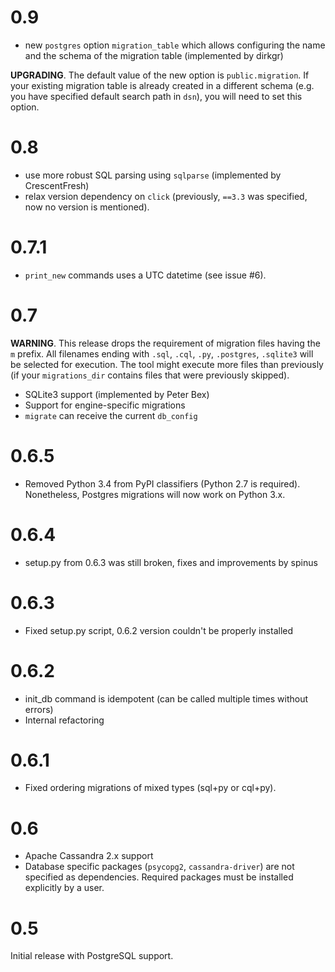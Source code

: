 0.9
===

* new `postgres` option `migration_table` which allows configuring the name and the schema of the migration table (implemented by dirkgr)

**UPGRADING**. The default value of the new option is `public.migration`. If your existing migration table is already created in a different schema (e.g. you have specified default search path in `dsn`), you will need to set this option.


0.8
===

* use more robust SQL parsing using `sqlparse` (implemented by CrescentFresh)
* relax version dependency on `click` (previously, `==3.3` was specified, now no version is mentioned).


0.7.1
=====


* `print_new` commands uses a UTC datetime (see issue #6).

0.7
=====

**WARNING**. This release drops the requirement of migration files having the `m` prefix. All filenames ending with `.sql`, `.cql`, `.py`, `.postgres`, `.sqlite3` will be selected for execution. The tool might execute more files than previously (if your `migrations_dir` contains files that were previously skipped).

* SQLite3 support (implemented by Peter Bex)
* Support for engine-specific migrations
* `migrate` can receive the current `db_config`

0.6.5
=====

* Removed Python 3.4 from PyPI classifiers (Python 2.7 is required). Nonetheless, Postgres migrations will now work on Python 3.x.

0.6.4
=====

* setup.py from 0.6.3 was still broken, fixes and improvements by spinus

0.6.3
=====

* Fixed setup.py script, 0.6.2 version couldn't be properly installed

0.6.2
=====

* init\_db command is idempotent (can be called multiple times without errors)
* Internal refactoring

0.6.1
=====

* Fixed ordering migrations of mixed types (sql+py or cql+py).

0.6
===

* Apache Cassandra 2.x support
* Database specific packages (`psycopg2`, `cassandra-driver`) are not specified as dependencies. Required packages must be installed explicitly by a user. 

0.5
===
Initial release with PostgreSQL support.
